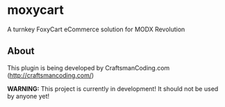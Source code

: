 moxycart
========

A turnkey FoxyCart eCommerce solution for MODX Revolution

About
-----

This plugin is being developed by CraftsmanCoding.com (http://craftsmancoding.com/)

**WARNING:** This project is currently in development!  It should not be used by anyone yet!


